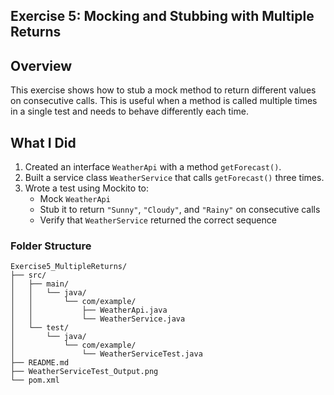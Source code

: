 ## Exercise 5: Mocking and Stubbing with Multiple Returns

## Overview
This exercise shows how to stub a mock method to return different values on consecutive calls. This is useful when a method is called multiple times in a single test and needs to behave differently each time.


## What I Did

1. Created an interface `WeatherApi` with a method `getForecast()`.
2. Built a service class `WeatherService` that calls `getForecast()` three times.
3. Wrote a test using Mockito to:
    - Mock `WeatherApi`
    - Stub it to return `"Sunny"`, `"Cloudy"`, and `"Rainy"` on consecutive calls
    - Verify that `WeatherService` returned the correct sequence


### Folder Structure

```
Exercise5_MultipleReturns/
├── src/
│   ├── main/
│   │   └── java/
│   │       └── com/example/
│   │           ├── WeatherApi.java
│   │           └── WeatherService.java
│   └── test/
│       └── java/
│           └── com/example/
│               └── WeatherServiceTest.java
├── README.md
├── WeatherServiceTest_Output.png
└── pom.xml
```